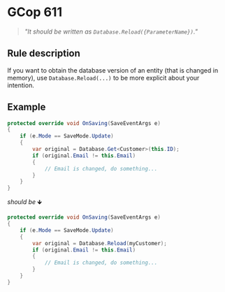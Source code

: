 ﻿# GCop 611

> *"It should be written as `Database.Reload({ParameterName})`."*

## Rule description
If you want to obtain the database version of an entity (that is changed in memory), use `Database.Reload(...)` to be more explicit about your intention.

## Example

```csharp
protected override void OnSaving(SaveEventArgs e)
{
    if (e.Mode == SaveMode.Update)
    {
        var original = Database.Get<Customer>(this.ID);
        if (original.Email != this.Email)
        {
            // Email is changed, do something...
        }
    }
}
```

*should be* 🡻

```csharp
protected override void OnSaving(SaveEventArgs e)
{
    if (e.Mode == SaveMode.Update)
    {
        var original = Database.Reload(myCustomer);
        if (original.Email != this.Email)
        {
            // Email is changed, do something...
        }
    }
}
```
